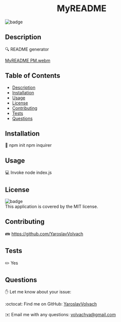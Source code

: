 <h1 align="center">MyREADME</h1>

![badge](https://img.shields.io/badge/license-MIT-brightgreen)<br />

## Description
🔍 README generator

[MyREADME PM.webm](https://user-images.githubusercontent.com/60551329/217392812-1510f85d-dfff-4678-940e-4606b7ac5ade.webm)


## Table of Contents
- [Description](#description)
- [Installation](#installation)
- [Usage](#usage)
- [License](#license)
- [Contributing](#contributing)
- [Tests](#tests)
- [Questions](#questions)

## Installation
💾 npm init npm inquirer

## Usage
💻 Invoke node index.js

## License
![badge](https://img.shields.io/badge/license-MIT-brightgreen)
<br />
This application is covered by the MIT license. 

## Contributing
👪 https://github.com/YaroslavVolvach

## Tests
✏️ Yes

## Questions
✋ Let me know about your issue:<br />
<br />
:octocat: Find me on GitHub: [YaroslavVolvach](https://github.com/YaroslavVolvach)<br />
<br />
✉️ Email me with any questions: volvachya@gmail.com<br /><br />
  
